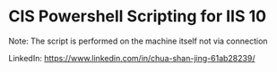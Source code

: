 # CIS Powershell Scripting for IIS 10
Note: The script is performed on the machine itself not via connection

LinkedIn: https://www.linkedin.com/in/chua-shan-jing-61ab28239/
